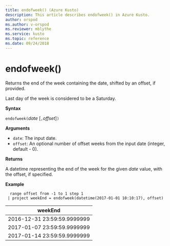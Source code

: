 ```yaml
---
title: endofweek() (Azure Kusto)
description: This article describes endofweek() in Azure Kusto.
author: orspod
ms.author: v-orspod
ms.reviewer: mblythe
ms.service: kusto
ms.topic: reference
ms.date: 09/24/2018
---
```

# endofweek()

Returns the end of the week containing the date, shifted by an offset, if provided.

Last day of the week is considered to be a Saturday.

**Syntax**

`endofweek(`*date* [`,`*offset*]`)`

**Arguments**

* `date`: The input date.
* `offset`: An optional number of offset weeks from the input date (integer, default - 0).

**Returns**

A datetime representing the end of the week for the given *date* value, with the offset, if specified.

**Example**

```kusto
  range offset from -1 to 1 step 1
 | project weekEnd = endofweek(datetime(2017-01-01 10:10:17), offset)  

```

|weekEnd|
|---|
|2016-12-31 23:59:59.9999999|
|2017-01-07 23:59:59.9999999|
|2017-01-14 23:59:59.9999999|